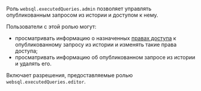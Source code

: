 Роль `websql.executedQueries.admin` позволяет управлять опубликованным запросом из истории и доступом к нему.

Пользователи с этой ролью могут:
* просматривать информацию о назначенных [правах доступа](../../../iam/concepts/access-control/index.md) к опубликованному запросу из истории и изменять такие права доступа;
* просматривать информацию об опубликованном запросе из истории и удалять его.

Включает разрешения, предоставляемые  ролью `websql.executedQueries.editor`.